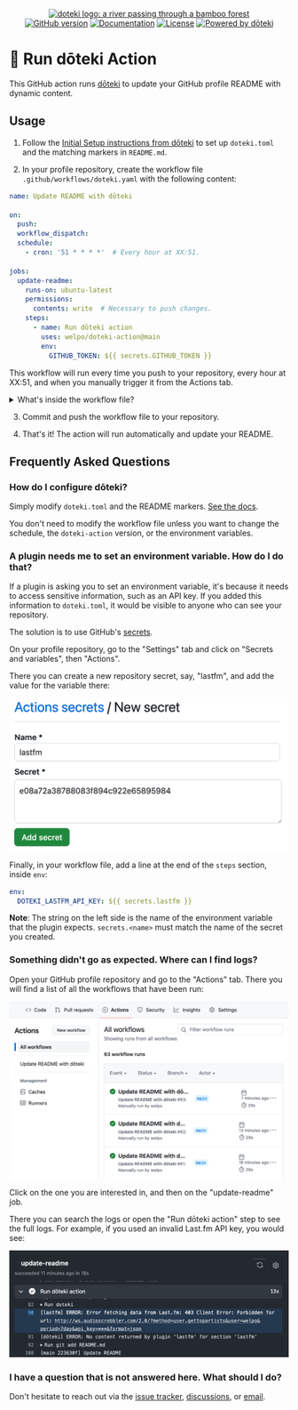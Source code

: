 <p align="center">
    <a href="https://doteki.org/">
        <img src="https://raw.githubusercontent.com/welpo/doteki/main/website/static/img/doteki-logo-text.png" width="300" alt="doteki logo: a river passing through a bamboo forest">
    </a>
    <br>
    <a href="https://github.com/welpo/doteki-action/releases"><img src="https://img.shields.io/github/v/release/welpo/doteki-action?style=flat-square&labelColor=202b2d&color=5E936C" alt="GitHub version"></a>
    <a href="https://doteki.org/docs">
        <img src="https://img.shields.io/website?url=https%3A%2F%2Fdoteki.org&style=flat-square&label=docs&labelColor=202b2d&color=5E936C" alt="Documentation"></a>
    <a href="https://github.com/welpo/doteki/blob/main/COPYING">
        <img src="https://img.shields.io/github/license/welpo/doteki?style=flat-square&labelColor=5E936C&color=202b2d" alt="License"></a>
    <a href="https://doteki.org">
        <img src="https://img.shields.io/badge/powered_by-d%C5%8Dteki-0?style=flat-square&labelColor=202b2d&color=5E936C" alt="Powered by dōteki"></a>
</p>

# 🎋 Run dōteki Action

This GitHub action runs [dōteki](https://doteki.org) to update your GitHub profile README with dynamic content.

## Usage

1. Follow the [Initial Setup instructions from dōteki](https://doteki.org/docs) to set up `doteki.toml` and the matching markers in `README.md`.

2. In your profile repository, create the workflow file `.github/workflows/doteki.yaml` with the following content:

```yaml
name: Update README with dōteki

on:
  push:
  workflow_dispatch:
  schedule:
    - cron: '51 * * * *'  # Every hour at XX:51.

jobs:
  update-readme:
    runs-on: ubuntu-latest
    permissions:
      contents: write  # Necessary to push changes.
    steps:
      - name: Run dōteki action
        uses: welpo/doteki-action@main
        env:
          GITHUB_TOKEN: ${{ secrets.GITHUB_TOKEN }}
```

This workflow will run every time you push to your repository, every hour at XX:51, and when you manually trigger it from the Actions tab.

<details>
<summary>What's inside the workflow file?</summary>
<ul>
    <li><b><code>name</code>:</b> 'Update README with dōteki' labels the action. You'll see this name in the Actions tab.</li>
    <li><b><code>on</code>:</b> Indicates when the action should run. In this case, it runs on push, when manually triggered, and every hour at XX:51.</li>
    <li><b><code>jobs</code>:</b> The 'update-readme' job defines the action's tasks.</li>
    <li><b><code>runs-on</code>:</b> The job runs on the latest Ubuntu version ('ubuntu-latest').</li>
    <li><b><code>permissions</code>:</b> 'contents: write' allows changes to the repository. Otherwise the README couldn't be updated.</li>
    <li><b><code>steps</code>:</b>
        <ul>
            <li>Runs the latest version of the dōteki action ('welpo/doteki-action@main').</li>
        </ul>
    </li>
    <li><b><code>env</code>:</b> Uses 'GITHUB_TOKEN' to authenticate with GitHub. This is necessary to push changes to the repository.</li>
</ul>
</details>

3. Commit and push the workflow file to your repository.

4. That's it! The action will run automatically and update your README.

## Frequently Asked Questions

### How do I configure dōteki?

Simply modify `doteki.toml` and the README markers. [See the docs](https://doteki.org/docs/configuration/).

You don't need to modify the workflow file unless you want to change the schedule, the `doteki-action` version, or the environment variables.

### A plugin needs me to set an environment variable. How do I do that?

If a plugin is asking you to set an environment variable, it's because it needs to access sensitive information, such as an API key. If you added this information to `doteki.toml`, it would be visible to anyone who can see your repository.

The solution is to use GitHub's [secrets](https://docs.github.com/en/actions/security-guides/using-secrets-in-github-actions).

On your profile repository, go to the "Settings" tab and click on "Secrets and variables", then "Actions".

There you can create a new repository secret, say, "lastfm", and add the value for the variable there:

![Creating a secret](assets/secret.png)

Finally, in your workflow file, add a line at the end of the `steps` section, inside `env`:

```yaml
env:
  DOTEKI_LASTFM_API_KEY: ${{ secrets.lastfm }}
```

**Note**: The string on the left side is the name of the environment variable that the plugin expects. `secrets.<name>` must match the name of the secret you created.

### Something didn't go as expected. Where can I find logs?

Open your GitHub profile repository and go to the "Actions" tab. There you will find a list of all the workflows that have been run:

![Actions tab](assets/actions_tab.png)

Click on the one you are interested in, and then on the "update-readme" job.

There you can search the logs or open the "Run dōteki action" step to see the full logs. For example, if you used an invalid Last.fm API key, you would see:

![Logs showing a lastfm plugin error"](assets/lastfm_error.png)

### I have a question that is not answered here. What should I do?

Don't hesitate to reach out via the [issue tracker](https://github.com/welpo/doteki-action/issues), [discussions](https://github.com/welpo/doteki-action/discussions), or [email](mailto:osc@osc.garden?subject=[GitHub]%20dōteki-action).
